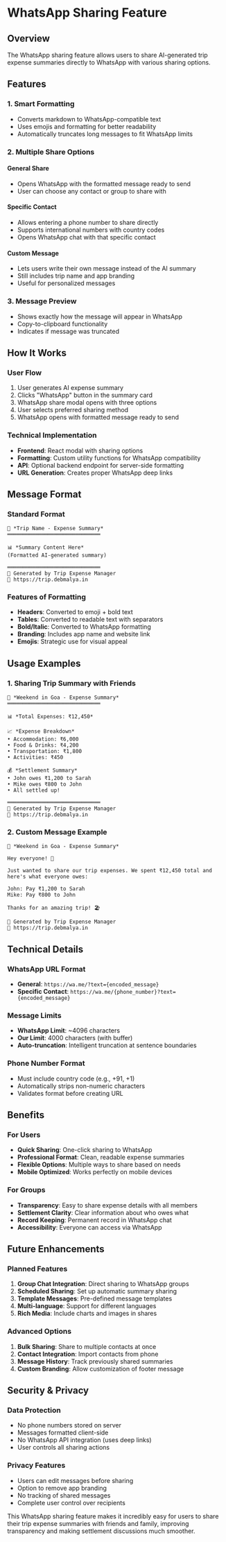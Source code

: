 # WhatsApp Sharing Feature

## Overview

The WhatsApp sharing feature allows users to share AI-generated trip expense summaries directly to WhatsApp with various sharing options.

## Features

### 1. **Smart Formatting**

- Converts markdown to WhatsApp-compatible text
- Uses emojis and formatting for better readability
- Automatically truncates long messages to fit WhatsApp limits

### 2. **Multiple Share Options**

#### General Share

- Opens WhatsApp with the formatted message ready to send
- User can choose any contact or group to share with

#### Specific Contact

- Allows entering a phone number to share directly
- Supports international numbers with country codes
- Opens WhatsApp chat with that specific contact

#### Custom Message

- Lets users write their own message instead of the AI summary
- Still includes trip name and app branding
- Useful for personalized messages

### 3. **Message Preview**

- Shows exactly how the message will appear in WhatsApp
- Copy-to-clipboard functionality
- Indicates if message was truncated

## How It Works

### User Flow

1. User generates AI expense summary
2. Clicks "WhatsApp" button in the summary card
3. WhatsApp share modal opens with three options
4. User selects preferred sharing method
5. WhatsApp opens with formatted message ready to send

### Technical Implementation

- **Frontend**: React modal with sharing options
- **Formatting**: Custom utility functions for WhatsApp compatibility
- **API**: Optional backend endpoint for server-side formatting
- **URL Generation**: Creates proper WhatsApp deep links

## Message Format

### Standard Format

```
🧾 *Trip Name - Expense Summary*
══════════════════════════════

📊 *Summary Content Here*
(Formatted AI-generated summary)

══════════════════════════════
📱 Generated by Trip Expense Manager
🔗 https://trip.debmalya.in
```

### Features of Formatting

- **Headers**: Converted to emoji + bold text
- **Tables**: Converted to readable text with separators
- **Bold/Italic**: Converted to WhatsApp formatting
- **Branding**: Includes app name and website link
- **Emojis**: Strategic use for visual appeal

## Usage Examples

### 1. Sharing Trip Summary with Friends

```
🧾 *Weekend in Goa - Expense Summary*
══════════════════════════════

📊 *Total Expenses: ₹12,450*

📈 *Expense Breakdown*
• Accommodation: ₹6,000
• Food & Drinks: ₹4,200
• Transportation: ₹1,800
• Activities: ₹450

💰 *Settlement Summary*
• John owes ₹1,200 to Sarah
• Mike owes ₹800 to John
• All settled up!

══════════════════════════════
📱 Generated by Trip Expense Manager
🔗 https://trip.debmalya.in
```

### 2. Custom Message Example

```
🧾 *Weekend in Goa - Expense Summary*

Hey everyone! 👋

Just wanted to share our trip expenses. We spent ₹12,450 total and here's what everyone owes:

John: Pay ₹1,200 to Sarah
Mike: Pay ₹800 to John

Thanks for an amazing trip! 🏖️

📱 Generated by Trip Expense Manager
🔗 https://trip.debmalya.in
```

## Technical Details

### WhatsApp URL Format

- **General**: `https://wa.me/?text={encoded_message}`
- **Specific Contact**: `https://wa.me/{phone_number}?text={encoded_message}`

### Message Limits

- **WhatsApp Limit**: ~4096 characters
- **Our Limit**: 4000 characters (with buffer)
- **Auto-truncation**: Intelligent truncation at sentence boundaries

### Phone Number Format

- Must include country code (e.g., +91, +1)
- Automatically strips non-numeric characters
- Validates format before creating URL

## Benefits

### For Users

- **Quick Sharing**: One-click sharing to WhatsApp
- **Professional Format**: Clean, readable expense summaries
- **Flexible Options**: Multiple ways to share based on needs
- **Mobile Optimized**: Works perfectly on mobile devices

### For Groups

- **Transparency**: Easy to share expense details with all members
- **Settlement Clarity**: Clear information about who owes what
- **Record Keeping**: Permanent record in WhatsApp chat
- **Accessibility**: Everyone can access via WhatsApp

## Future Enhancements

### Planned Features

1. **Group Chat Integration**: Direct sharing to WhatsApp groups
2. **Scheduled Sharing**: Set up automatic summary sharing
3. **Template Messages**: Pre-defined message templates
4. **Multi-language**: Support for different languages
5. **Rich Media**: Include charts and images in shares

### Advanced Options

1. **Bulk Sharing**: Share to multiple contacts at once
2. **Contact Integration**: Import contacts from phone
3. **Message History**: Track previously shared summaries
4. **Custom Branding**: Allow customization of footer message

## Security & Privacy

### Data Protection

- No phone numbers stored on server
- Messages formatted client-side
- No WhatsApp API integration (uses deep links)
- User controls all sharing actions

### Privacy Features

- Users can edit messages before sharing
- Option to remove app branding
- No tracking of shared messages
- Complete user control over recipients

This WhatsApp sharing feature makes it incredibly easy for users to share their trip expense summaries with friends and family, improving transparency and making settlement discussions much smoother.
